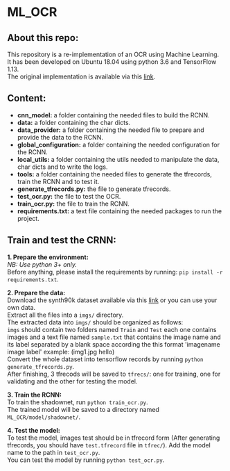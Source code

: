 # ML_OCR


## About this repo:  
This repository is a re-implementation of an OCR using Machine Learning.  
It has been developed on Ubuntu 18.04 using python 3.6 and TensorFlow 1.13.   
The original implementation is available via this [link](https://github.com/vinayakkailas/Deeplearning-OCR).


## Content:  

- **cnn_model:** a folder containing the needed files to build the RCNN.  
- **data:** a folder containing the char dicts.
- **data_provider:** a folder containing the needed file to prepare and provide the data to the RCNN.
- **global_configuration:** a folder containing the needed configuration for the RCNN.  
- **local_utils:** a folder containing the utils needed to manipulate the data, char dicts and to write the logs.  
- **tools:** a folder containing the needed files to generate the tfrecords, train the RCNN and to test it.  
- **generate_tfrecords.py:** the file to generate tfrecords.  
- **test_ocr.py:** the file to test the OCR.
- **train_ocr.py:** the file to train the RCNN.  
- **requirements.txt:** a text file containing the needed packages to run the project.


## Train and test the CRNN:  

**1. Prepare the environment:**  
*NB: Use python 3+ only.*  
Before anything, please install the requirements by running: `pip install -r requirements.txt`.  

**2. Prepare the data:**  
Download the synth90k dataset available via this [link](http://www.robots.ox.ac.uk/~vgg/data/text/) or you can use your own data.  
Extract all the files into a `imgs/` directory.  
The extracted data into `imgs/` should be organized as follows:  
`imgs` should contain two folders named `Train` and `Test` each one contains images and a text file named `sample.txt` that contains the image name and its label separated by a blank space according the this format 'imagename image label' example: (img1.jpg hello)  
Convert the whole dataset into tensorflow records by running `python generate_tfrecords.py`.  
After finishing, 3 tfrecods will be saved to `tfrecs/`: one for training, one for validating and the other for testing the model.   

**3. Train the RCNN:**  
To train the shadownet, run `python train_ocr.py`.   
The trained model will be saved to a directory named `ML_OCR/model/shadownet/`.  

**4. Test the model:**  
To test the model, images test should be in tfrecord form (After generating tfrecords, you should have `test.tfrecord` file in `tfrec/`).
Add the model name to the path in `test_ocr.py`.    
You can test the model by running `python test_ocr.py`.  

